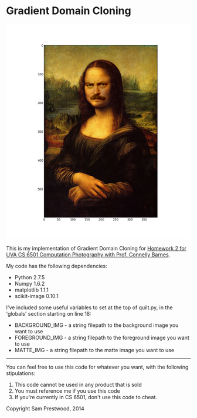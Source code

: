 Gradient Domain Cloning
=========

![](result3.png)

This is my implementation of Gradient Domain Cloning for [Homework 2 for UVA CS 6501 Computation Photography with Prof. Connelly Barnes](http://www.connellybarnes.com/work/class/2014/comp_photo/proj2/).

My code has the following dependencies:

- Python 2.7.5
- Numpy 1.6.2
- matplotlib 1.1.1
- scikit-image 0.10.1

I've included some useful variables to set at the top of quilt.py, in the 'globals' section starting on line 18:

- BACKGROUND_IMG - a string filepath to the background image you want to use
- FOREGROUND_IMG - a string filepath to the foreground image you want to use
- MATTE_IMG - a string filepath to the matte image you want to use

* * *

You can feel free to use this code for whatever you want, with the following stipulations:

1. This code cannot be used in any product that is sold
2. You must reference me if you use this code
3. If you're currently in CS 6501, don't use this code to cheat.

Copyright Sam Prestwood, 2014